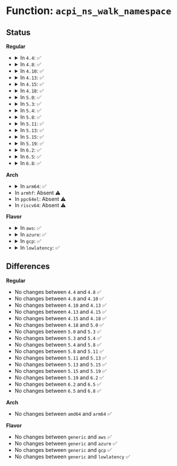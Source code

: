 # Function: <code>acpi_ns_walk_namespace</code>

## Status
<b>Regular</b>
<ul>
<li>
<details>
<summary>In <code>4.4</code>: ✅</summary>

```c
acpi_status acpi_ns_walk_namespace(acpi_object_type type, acpi_handle start_node, u32 max_depth, u32 flags, acpi_walk_callback descending_callback, acpi_walk_callback ascending_callback, void *context, void **return_value);
```

**Collision:** Unique Global

**Inline:** No

**Transformation:** False

**Instances:**

```
In drivers/acpi/acpica/nswalk.c (ffffffff8149f4ef)
Location: drivers/acpi/acpica/nswalk.c:184
Inline: False
Direct callers:
  - drivers/acpi/acpica/dsinit.c:acpi_ds_initialize_objects
  - drivers/acpi/acpica/evgpeblk.c:acpi_ev_create_gpe_block
  - drivers/acpi/acpica/evgpeinit.c:acpi_ev_update_gpes
  - drivers/acpi/acpica/evregion.c:acpi_ev_execute_reg_methods
  - drivers/acpi/acpica/nsinit.c:acpi_ns_initialize_devices
  - drivers/acpi/acpica/nsinit.c:acpi_ns_initialize_devices
```
**Symbols:**

```
ffffffff8149f4ef-ffffffff8149f682: acpi_ns_walk_namespace (STB_GLOBAL)
```
</details>
</li>
<li>
<details>
<summary>In <code>4.8</code>: ✅</summary>

```c
acpi_status acpi_ns_walk_namespace(acpi_object_type type, acpi_handle start_node, u32 max_depth, u32 flags, acpi_walk_callback descending_callback, acpi_walk_callback ascending_callback, void *context, void **return_value);
```

**Collision:** Unique Global

**Inline:** No

**Transformation:** False

**Instances:**

```
In drivers/acpi/acpica/nswalk.c (ffffffff814ee7fb)
Location: drivers/acpi/acpica/nswalk.c:184
Inline: False
Direct callers:
  - drivers/acpi/acpica/dsinit.c:acpi_ds_initialize_objects
  - drivers/acpi/acpica/evgpeblk.c:acpi_ev_create_gpe_block
  - drivers/acpi/acpica/evgpeinit.c:acpi_ev_update_gpes
  - drivers/acpi/acpica/evregion.c:acpi_ev_execute_reg_methods
  - drivers/acpi/acpica/nsinit.c:acpi_ns_initialize_devices
  - drivers/acpi/acpica/nsinit.c:acpi_ns_initialize_devices
```
**Symbols:**

```
ffffffff814ee7fb-ffffffff814ee998: acpi_ns_walk_namespace (STB_GLOBAL)
```
</details>
</li>
<li>
<details>
<summary>In <code>4.10</code>: ✅</summary>

```c
acpi_status acpi_ns_walk_namespace(acpi_object_type type, acpi_handle start_node, u32 max_depth, u32 flags, acpi_walk_callback descending_callback, acpi_walk_callback ascending_callback, void *context, void **return_value);
```

**Collision:** Unique Global

**Inline:** No

**Transformation:** False

**Instances:**

```
In drivers/acpi/acpica/nswalk.c (ffffffff8151128b)
Location: drivers/acpi/acpica/nswalk.c:184
Inline: False
Direct callers:
  - drivers/acpi/acpica/dsinit.c:acpi_ds_initialize_objects
  - drivers/acpi/acpica/evgpeblk.c:acpi_ev_create_gpe_block
  - drivers/acpi/acpica/evgpeinit.c:acpi_ev_update_gpes
  - drivers/acpi/acpica/evregion.c:acpi_ev_execute_reg_methods
  - drivers/acpi/acpica/nsinit.c:acpi_ns_initialize_devices
  - drivers/acpi/acpica/nsinit.c:acpi_ns_initialize_devices
```
**Symbols:**

```
ffffffff8151128b-ffffffff81511428: acpi_ns_walk_namespace (STB_GLOBAL)
```
</details>
</li>
<li>
<details>
<summary>In <code>4.13</code>: ✅</summary>

```c
acpi_status acpi_ns_walk_namespace(acpi_object_type type, acpi_handle start_node, u32 max_depth, u32 flags, acpi_walk_callback descending_callback, acpi_walk_callback ascending_callback, void *context, void **return_value);
```

**Collision:** Unique Global

**Inline:** No

**Transformation:** False

**Instances:**

```
In drivers/acpi/acpica/nswalk.c (ffffffff8152195a)
Location: drivers/acpi/acpica/nswalk.c:184
Inline: False
Direct callers:
  - drivers/acpi/acpica/dsinit.c:acpi_ds_initialize_objects
  - drivers/acpi/acpica/evgpeblk.c:acpi_ev_create_gpe_block
  - drivers/acpi/acpica/evgpeinit.c:acpi_ev_update_gpes
  - drivers/acpi/acpica/evhandler.c:acpi_ev_install_space_handler
  - drivers/acpi/acpica/evregion.c:acpi_ev_execute_reg_methods
  - drivers/acpi/acpica/nsinit.c:acpi_ns_initialize_devices
  - drivers/acpi/acpica/nsinit.c:acpi_ns_initialize_devices
  - drivers/acpi/acpica/nsxfeval.c:acpi_get_devices
```
**Symbols:**

```
ffffffff8152195a-ffffffff81521af4: acpi_ns_walk_namespace (STB_GLOBAL)
```
</details>
</li>
<li>
<details>
<summary>In <code>4.15</code>: ✅</summary>

```c
acpi_status acpi_ns_walk_namespace(acpi_object_type type, acpi_handle start_node, u32 max_depth, u32 flags, acpi_walk_callback descending_callback, acpi_walk_callback ascending_callback, void *context, void **return_value);
```

**Collision:** Unique Global

**Inline:** No

**Transformation:** False

**Instances:**

```
In drivers/acpi/acpica/nswalk.c (ffffffff81575cd9)
Location: drivers/acpi/acpica/nswalk.c:184
Inline: False
Direct callers:
  - drivers/acpi/acpica/dsinit.c:acpi_ds_initialize_objects
  - drivers/acpi/acpica/evgpeblk.c:acpi_ev_create_gpe_block
  - drivers/acpi/acpica/evgpeinit.c:acpi_ev_update_gpes
  - drivers/acpi/acpica/evhandler.c:acpi_ev_install_space_handler
  - drivers/acpi/acpica/evregion.c:acpi_ev_execute_reg_methods
  - drivers/acpi/acpica/nsdump.c:acpi_ns_dump_object_paths
  - drivers/acpi/acpica/nsdump.c:acpi_ns_dump_object_paths
  - drivers/acpi/acpica/nsdump.c:acpi_ns_dump_objects
  - drivers/acpi/acpica/nsinit.c:acpi_ns_initialize_devices
  - drivers/acpi/acpica/nsinit.c:acpi_ns_initialize_devices
  - drivers/acpi/acpica/nsxfeval.c:acpi_get_devices
  - drivers/acpi/acpica/dbstats.c:acpi_db_display_statistics
```
**Symbols:**

```
ffffffff81575cd9-ffffffff81575f51: acpi_ns_walk_namespace (STB_GLOBAL)
```
</details>
</li>
<li>
<details>
<summary>In <code>4.18</code>: ✅</summary>

```c
acpi_status acpi_ns_walk_namespace(acpi_object_type type, acpi_handle start_node, u32 max_depth, u32 flags, acpi_walk_callback descending_callback, acpi_walk_callback ascending_callback, void *context, void **return_value);
```

**Collision:** Unique Global

**Inline:** No

**Transformation:** False

**Instances:**

```
In drivers/acpi/acpica/nswalk.c (ffffffff815acc4b)
Location: drivers/acpi/acpica/nswalk.c:150
Inline: False
Direct callers:
  - drivers/acpi/acpica/dsinit.c:acpi_ds_initialize_objects
  - drivers/acpi/acpica/evgpeblk.c:acpi_ev_create_gpe_block
  - drivers/acpi/acpica/evgpeinit.c:acpi_ev_update_gpes
  - drivers/acpi/acpica/evhandler.c:acpi_ev_install_space_handler
  - drivers/acpi/acpica/evregion.c:acpi_ev_execute_reg_methods
  - drivers/acpi/acpica/exconfig.c:acpi_ex_load_op
  - drivers/acpi/acpica/exconfig.c:acpi_ex_load_table_op
  - drivers/acpi/acpica/nsdump.c:acpi_ns_dump_object_paths
  - drivers/acpi/acpica/nsdump.c:acpi_ns_dump_object_paths
  - drivers/acpi/acpica/nsdump.c:acpi_ns_dump_objects
  - drivers/acpi/acpica/nsinit.c:acpi_ns_initialize_devices
  - drivers/acpi/acpica/nsinit.c:acpi_ns_initialize_devices
  - drivers/acpi/acpica/nsxfeval.c:acpi_get_devices
  - drivers/acpi/acpica/dbstats.c:acpi_db_display_statistics
```
**Symbols:**

```
ffffffff815acc4b-ffffffff815acec6: acpi_ns_walk_namespace (STB_GLOBAL)
```
</details>
</li>
<li>
<details>
<summary>In <code>5.0</code>: ✅</summary>

```c
acpi_status acpi_ns_walk_namespace(acpi_object_type type, acpi_handle start_node, u32 max_depth, u32 flags, acpi_walk_callback descending_callback, acpi_walk_callback ascending_callback, void *context, void **return_value);
```

**Collision:** Unique Global

**Inline:** No

**Transformation:** False

**Instances:**

```
In drivers/acpi/acpica/nswalk.c (ffffffff815c5c42)
Location: drivers/acpi/acpica/nswalk.c:150
Inline: False
Direct callers:
  - drivers/acpi/acpica/dsinit.c:acpi_ds_initialize_objects
  - drivers/acpi/acpica/evgpeblk.c:acpi_ev_create_gpe_block
  - drivers/acpi/acpica/evgpeinit.c:acpi_ev_update_gpes
  - drivers/acpi/acpica/evhandler.c:acpi_ev_install_space_handler
  - drivers/acpi/acpica/evregion.c:acpi_ev_execute_reg_methods
  - drivers/acpi/acpica/exconfig.c:acpi_ex_load_op
  - drivers/acpi/acpica/exconfig.c:acpi_ex_load_table_op
  - drivers/acpi/acpica/nsdump.c:acpi_ns_dump_object_paths
  - drivers/acpi/acpica/nsdump.c:acpi_ns_dump_object_paths
  - drivers/acpi/acpica/nsdump.c:acpi_ns_dump_objects
  - drivers/acpi/acpica/nsinit.c:acpi_ns_initialize_devices
  - drivers/acpi/acpica/nsinit.c:acpi_ns_initialize_devices
  - drivers/acpi/acpica/nsxfeval.c:acpi_get_devices
  - drivers/acpi/acpica/dbstats.c:acpi_db_display_statistics
```
**Symbols:**

```
ffffffff815c5c42-ffffffff815c5ebd: acpi_ns_walk_namespace (STB_GLOBAL)
```
</details>
</li>
<li>
<details>
<summary>In <code>5.3</code>: ✅</summary>

```c
acpi_status acpi_ns_walk_namespace(acpi_object_type type, acpi_handle start_node, u32 max_depth, u32 flags, acpi_walk_callback descending_callback, acpi_walk_callback ascending_callback, void *context, void **return_value);
```

**Collision:** Unique Global

**Inline:** No

**Transformation:** False

**Instances:**

```
In drivers/acpi/acpica/nswalk.c (ffffffff815f7528)
Location: drivers/acpi/acpica/nswalk.c:150
Inline: False
Direct callers:
  - drivers/acpi/acpica/dsinit.c:acpi_ds_initialize_objects
  - drivers/acpi/acpica/evgpeblk.c:acpi_ev_create_gpe_block
  - drivers/acpi/acpica/evgpeinit.c:acpi_ev_update_gpes
  - drivers/acpi/acpica/evhandler.c:acpi_ev_install_space_handler
  - drivers/acpi/acpica/evregion.c:acpi_ev_execute_reg_methods
  - drivers/acpi/acpica/nsdump.c:acpi_ns_dump_object_paths
  - drivers/acpi/acpica/nsdump.c:acpi_ns_dump_object_paths
  - drivers/acpi/acpica/nsdump.c:acpi_ns_dump_objects
  - drivers/acpi/acpica/nsinit.c:acpi_ns_initialize_devices
  - drivers/acpi/acpica/nsinit.c:acpi_ns_initialize_devices
  - drivers/acpi/acpica/nsxfeval.c:acpi_get_devices
  - drivers/acpi/acpica/dbstats.c:acpi_db_display_statistics
```
**Symbols:**

```
ffffffff815f7528-ffffffff815f77aa: acpi_ns_walk_namespace (STB_GLOBAL)
```
</details>
</li>
<li>
<details>
<summary>In <code>5.4</code>: ✅</summary>

```c
acpi_status acpi_ns_walk_namespace(acpi_object_type type, acpi_handle start_node, u32 max_depth, u32 flags, acpi_walk_callback descending_callback, acpi_walk_callback ascending_callback, void *context, void **return_value);
```

**Collision:** Unique Global

**Inline:** No

**Transformation:** False

**Instances:**

```
In drivers/acpi/acpica/nswalk.c (ffffffff816189ce)
Location: drivers/acpi/acpica/nswalk.c:150
Inline: False
Direct callers:
  - drivers/acpi/acpica/dsinit.c:acpi_ds_initialize_objects
  - drivers/acpi/acpica/evgpeblk.c:acpi_ev_create_gpe_block
  - drivers/acpi/acpica/evgpeinit.c:acpi_ev_update_gpes
  - drivers/acpi/acpica/evhandler.c:acpi_ev_install_space_handler
  - drivers/acpi/acpica/evregion.c:acpi_ev_execute_reg_methods
  - drivers/acpi/acpica/nsdump.c:acpi_ns_dump_object_paths
  - drivers/acpi/acpica/nsdump.c:acpi_ns_dump_object_paths
  - drivers/acpi/acpica/nsdump.c:acpi_ns_dump_objects
  - drivers/acpi/acpica/nsinit.c:acpi_ns_initialize_devices
  - drivers/acpi/acpica/nsinit.c:acpi_ns_initialize_devices
  - drivers/acpi/acpica/nsxfeval.c:acpi_get_devices
  - drivers/acpi/acpica/dbstats.c:acpi_db_display_statistics
```
**Symbols:**

```
ffffffff816189ce-ffffffff81618c50: acpi_ns_walk_namespace (STB_GLOBAL)
```
</details>
</li>
<li>
<details>
<summary>In <code>5.8</code>: ✅</summary>

```c
acpi_status acpi_ns_walk_namespace(acpi_object_type type, acpi_handle start_node, u32 max_depth, u32 flags, acpi_walk_callback descending_callback, acpi_walk_callback ascending_callback, void *context, void **return_value);
```

**Collision:** Unique Global

**Inline:** No

**Transformation:** False

**Instances:**

```
In drivers/acpi/acpica/nswalk.c (ffffffff816c4ed5)
Location: drivers/acpi/acpica/nswalk.c:150
Inline: False
Direct callers:
  - drivers/acpi/acpica/dsinit.c:acpi_ds_initialize_objects
  - drivers/acpi/acpica/evgpeblk.c:acpi_ev_create_gpe_block
  - drivers/acpi/acpica/evgpeinit.c:acpi_ev_update_gpes
  - drivers/acpi/acpica/evhandler.c:acpi_ev_install_space_handler
  - drivers/acpi/acpica/evregion.c:acpi_ev_execute_reg_methods
  - drivers/acpi/acpica/nsdump.c:acpi_ns_dump_object_paths
  - drivers/acpi/acpica/nsdump.c:acpi_ns_dump_object_paths
  - drivers/acpi/acpica/nsdump.c:acpi_ns_dump_objects
  - drivers/acpi/acpica/nsinit.c:acpi_ns_initialize_devices
  - drivers/acpi/acpica/nsinit.c:acpi_ns_initialize_devices
  - drivers/acpi/acpica/nsxfeval.c:acpi_get_devices
  - drivers/acpi/acpica/nsxfeval.c:acpi_walk_namespace
  - drivers/acpi/acpica/dbstats.c:acpi_db_display_statistics
```
**Symbols:**

```
ffffffff816c4ed5-ffffffff816c5157: acpi_ns_walk_namespace (STB_GLOBAL)
```
</details>
</li>
<li>
<details>
<summary>In <code>5.11</code>: ✅</summary>

```c
acpi_status acpi_ns_walk_namespace(acpi_object_type type, acpi_handle start_node, u32 max_depth, u32 flags, acpi_walk_callback descending_callback, acpi_walk_callback ascending_callback, void *context, void **return_value);
```

**Collision:** Unique Global

**Inline:** No

**Transformation:** False

**Instances:**

```
In drivers/acpi/acpica/nswalk.c (ffffffff816e2f19)
Location: drivers/acpi/acpica/nswalk.c:150
Inline: False
Direct callers:
  - drivers/acpi/acpica/dsinit.c:acpi_ds_initialize_objects
  - drivers/acpi/acpica/evgpeblk.c:acpi_ev_create_gpe_block
  - drivers/acpi/acpica/evgpeinit.c:acpi_ev_update_gpes
  - drivers/acpi/acpica/evhandler.c:acpi_ev_install_space_handler
  - drivers/acpi/acpica/evregion.c:acpi_ev_execute_reg_methods
  - drivers/acpi/acpica/nsdump.c:acpi_ns_dump_object_paths
  - drivers/acpi/acpica/nsdump.c:acpi_ns_dump_object_paths
  - drivers/acpi/acpica/nsdump.c:acpi_ns_dump_objects
  - drivers/acpi/acpica/nsinit.c:acpi_ns_initialize_devices
  - drivers/acpi/acpica/nsinit.c:acpi_ns_initialize_devices
  - drivers/acpi/acpica/nsxfeval.c:acpi_get_devices
  - drivers/acpi/acpica/nsxfeval.c:acpi_walk_namespace
  - drivers/acpi/acpica/dbstats.c:acpi_db_display_statistics
```
**Symbols:**

```
ffffffff816e2f19-ffffffff816e319b: acpi_ns_walk_namespace (STB_GLOBAL)
```
</details>
</li>
<li>
<details>
<summary>In <code>5.13</code>: ✅</summary>

```c
acpi_status acpi_ns_walk_namespace(acpi_object_type type, acpi_handle start_node, u32 max_depth, u32 flags, acpi_walk_callback descending_callback, acpi_walk_callback ascending_callback, void *context, void **return_value);
```

**Collision:** Unique Global

**Inline:** No

**Transformation:** False

**Instances:**

```
In drivers/acpi/acpica/nswalk.c (ffffffff816c4df5)
Location: drivers/acpi/acpica/nswalk.c:150
Inline: False
Direct callers:
  - drivers/acpi/acpica/dsinit.c:acpi_ds_initialize_objects
  - drivers/acpi/acpica/evgpeblk.c:acpi_ev_create_gpe_block
  - drivers/acpi/acpica/evgpeinit.c:acpi_ev_update_gpes
  - drivers/acpi/acpica/evhandler.c:acpi_ev_install_space_handler
  - drivers/acpi/acpica/evregion.c:acpi_ev_execute_reg_methods
  - drivers/acpi/acpica/nsdump.c:acpi_ns_dump_object_paths
  - drivers/acpi/acpica/nsdump.c:acpi_ns_dump_object_paths
  - drivers/acpi/acpica/nsdump.c:acpi_ns_dump_objects
  - drivers/acpi/acpica/nsinit.c:acpi_ns_initialize_devices
  - drivers/acpi/acpica/nsinit.c:acpi_ns_initialize_devices
  - drivers/acpi/acpica/nsxfeval.c:acpi_get_devices
  - drivers/acpi/acpica/nsxfeval.c:acpi_walk_namespace
  - drivers/acpi/acpica/dbstats.c:acpi_db_display_statistics
```
**Symbols:**

```
ffffffff816c4df5-ffffffff816c5070: acpi_ns_walk_namespace (STB_GLOBAL)
```
</details>
</li>
<li>
<details>
<summary>In <code>5.15</code>: ✅</summary>

```c
acpi_status acpi_ns_walk_namespace(acpi_object_type type, acpi_handle start_node, u32 max_depth, u32 flags, acpi_walk_callback descending_callback, acpi_walk_callback ascending_callback, void *context, void **return_value);
```

**Collision:** Unique Global

**Inline:** No

**Transformation:** False

**Instances:**

```
In drivers/acpi/acpica/nswalk.c (ffffffff8173c15a)
Location: drivers/acpi/acpica/nswalk.c:150
Inline: False
Direct callers:
  - drivers/acpi/acpica/dsinit.c:acpi_ds_initialize_objects
  - drivers/acpi/acpica/evgpeblk.c:acpi_ev_create_gpe_block
  - drivers/acpi/acpica/evgpeinit.c:acpi_ev_update_gpes
  - drivers/acpi/acpica/evhandler.c:acpi_ev_install_space_handler
  - drivers/acpi/acpica/evregion.c:acpi_ev_execute_reg_methods
  - drivers/acpi/acpica/nsdump.c:acpi_ns_dump_object_paths
  - drivers/acpi/acpica/nsdump.c:acpi_ns_dump_object_paths
  - drivers/acpi/acpica/nsdump.c:acpi_ns_dump_objects
  - drivers/acpi/acpica/nsinit.c:acpi_ns_initialize_devices
  - drivers/acpi/acpica/nsinit.c:acpi_ns_initialize_devices
  - drivers/acpi/acpica/nsxfeval.c:acpi_get_devices
  - drivers/acpi/acpica/nsxfeval.c:acpi_walk_namespace
  - drivers/acpi/acpica/dbstats.c:acpi_db_display_statistics
```
**Symbols:**

```
ffffffff8173c15a-ffffffff8173c3d5: acpi_ns_walk_namespace (STB_GLOBAL)
```
</details>
</li>
<li>
<details>
<summary>In <code>5.19</code>: ✅</summary>

```c
acpi_status acpi_ns_walk_namespace(acpi_object_type type, acpi_handle start_node, u32 max_depth, u32 flags, acpi_walk_callback descending_callback, acpi_walk_callback ascending_callback, void *context, void **return_value);
```

**Collision:** Unique Global

**Inline:** No

**Transformation:** False

**Instances:**

```
In drivers/acpi/acpica/nswalk.c (ffffffff8186d86c)
Location: drivers/acpi/acpica/nswalk.c:150
Inline: False
Direct callers:
  - drivers/acpi/acpica/dsinit.c:acpi_ds_initialize_objects
  - drivers/acpi/acpica/evgpeblk.c:acpi_ev_create_gpe_block
  - drivers/acpi/acpica/evgpeinit.c:acpi_ev_update_gpes
  - drivers/acpi/acpica/evhandler.c:acpi_ev_install_space_handler
  - drivers/acpi/acpica/evregion.c:acpi_ev_execute_reg_methods
  - drivers/acpi/acpica/nsdump.c:acpi_ns_dump_object_paths
  - drivers/acpi/acpica/nsdump.c:acpi_ns_dump_object_paths
  - drivers/acpi/acpica/nsdump.c:acpi_ns_dump_objects
  - drivers/acpi/acpica/nsinit.c:acpi_ns_initialize_devices
  - drivers/acpi/acpica/nsinit.c:acpi_ns_initialize_devices
  - drivers/acpi/acpica/nsxfeval.c:acpi_get_devices
  - drivers/acpi/acpica/nsxfeval.c:acpi_walk_namespace
  - drivers/acpi/acpica/dbstats.c:acpi_db_display_statistics
```
**Symbols:**

```
ffffffff8186d86c-ffffffff8186db4a: acpi_ns_walk_namespace (STB_GLOBAL)
```
</details>
</li>
<li>
<details>
<summary>In <code>6.2</code>: ✅</summary>

```c
acpi_status acpi_ns_walk_namespace(acpi_object_type type, acpi_handle start_node, u32 max_depth, u32 flags, acpi_walk_callback descending_callback, acpi_walk_callback ascending_callback, void *context, void **return_value);
```

**Collision:** Unique Global

**Inline:** No

**Transformation:** False

**Instances:**

```
In drivers/acpi/acpica/nswalk.c (ffffffff819ad600)
Location: drivers/acpi/acpica/nswalk.c:150
Inline: False
Direct callers:
  - drivers/acpi/acpica/dsinit.c:acpi_ds_initialize_objects
  - drivers/acpi/acpica/evgpeblk.c:acpi_ev_create_gpe_block
  - drivers/acpi/acpica/evgpeinit.c:acpi_ev_update_gpes
  - drivers/acpi/acpica/evhandler.c:acpi_ev_install_space_handler
  - drivers/acpi/acpica/evregion.c:acpi_ev_execute_reg_methods
  - drivers/acpi/acpica/nsdump.c:acpi_ns_dump_object_paths
  - drivers/acpi/acpica/nsdump.c:acpi_ns_dump_object_paths
  - drivers/acpi/acpica/nsdump.c:acpi_ns_dump_objects
  - drivers/acpi/acpica/nsinit.c:acpi_ns_initialize_devices
  - drivers/acpi/acpica/nsinit.c:acpi_ns_initialize_devices
  - drivers/acpi/acpica/nsxfeval.c:acpi_get_devices
  - drivers/acpi/acpica/nsxfeval.c:acpi_walk_namespace
  - drivers/acpi/acpica/dbstats.c:acpi_db_display_statistics
```
**Symbols:**

```
ffffffff819ad600-ffffffff819ad96a: acpi_ns_walk_namespace (STB_GLOBAL)
```
</details>
</li>
<li>
<details>
<summary>In <code>6.5</code>: ✅</summary>

```c
acpi_status acpi_ns_walk_namespace(acpi_object_type type, acpi_handle start_node, u32 max_depth, u32 flags, acpi_walk_callback descending_callback, acpi_walk_callback ascending_callback, void *context, void **return_value);
```

**Collision:** Unique Global

**Inline:** No

**Transformation:** False

**Instances:**

```
In drivers/acpi/acpica/nswalk.c (ffffffff819f44d0)
Location: drivers/acpi/acpica/nswalk.c:150
Inline: False
Direct callers:
  - drivers/acpi/acpica/dsinit.c:acpi_ds_initialize_objects
  - drivers/acpi/acpica/evgpeblk.c:acpi_ev_create_gpe_block
  - drivers/acpi/acpica/evgpeinit.c:acpi_ev_update_gpes
  - drivers/acpi/acpica/evhandler.c:acpi_ev_install_space_handler
  - drivers/acpi/acpica/evregion.c:acpi_ev_execute_reg_methods
  - drivers/acpi/acpica/nsdump.c:acpi_ns_dump_object_paths
  - drivers/acpi/acpica/nsdump.c:acpi_ns_dump_object_paths
  - drivers/acpi/acpica/nsdump.c:acpi_ns_dump_objects
  - drivers/acpi/acpica/nsinit.c:acpi_ns_initialize_devices
  - drivers/acpi/acpica/nsinit.c:acpi_ns_initialize_devices
  - drivers/acpi/acpica/nsxfeval.c:acpi_get_devices
  - drivers/acpi/acpica/nsxfeval.c:acpi_walk_namespace
  - drivers/acpi/acpica/dbstats.c:acpi_db_display_statistics
```
**Symbols:**

```
ffffffff819f44d0-ffffffff819f482e: acpi_ns_walk_namespace (STB_GLOBAL)
```
</details>
</li>
<li>
<details>
<summary>In <code>6.8</code>: ✅</summary>

```c
acpi_status acpi_ns_walk_namespace(acpi_object_type type, acpi_handle start_node, u32 max_depth, u32 flags, acpi_walk_callback descending_callback, acpi_walk_callback ascending_callback, void *context, void **return_value);
```

**Collision:** Unique Global

**Inline:** No

**Transformation:** False

**Instances:**

```
In drivers/acpi/acpica/nswalk.c (ffffffff81a3f2f0)
Location: drivers/acpi/acpica/nswalk.c:150
Inline: False
Direct callers:
  - drivers/acpi/acpica/dsinit.c:acpi_ds_initialize_objects
  - drivers/acpi/acpica/evgpeblk.c:acpi_ev_create_gpe_block
  - drivers/acpi/acpica/evgpeinit.c:acpi_ev_update_gpes
  - drivers/acpi/acpica/evhandler.c:acpi_ev_install_space_handler
  - drivers/acpi/acpica/evregion.c:acpi_ev_execute_reg_methods
  - drivers/acpi/acpica/nsdump.c:acpi_ns_dump_object_paths
  - drivers/acpi/acpica/nsdump.c:acpi_ns_dump_object_paths
  - drivers/acpi/acpica/nsdump.c:acpi_ns_dump_objects
  - drivers/acpi/acpica/nsinit.c:acpi_ns_initialize_devices
  - drivers/acpi/acpica/nsinit.c:acpi_ns_initialize_devices
  - drivers/acpi/acpica/nsxfeval.c:acpi_get_devices
  - drivers/acpi/acpica/nsxfeval.c:acpi_walk_namespace
  - drivers/acpi/acpica/dbstats.c:acpi_db_display_statistics
```
**Symbols:**

```
ffffffff81a3f2f0-ffffffff81a3f64e: acpi_ns_walk_namespace (STB_GLOBAL)
```
</details>
</li>
</ul>
<b>Arch</b>
<ul>
<li>
<details>
<summary>In <code>arm64</code>: ✅</summary>

```c
acpi_status acpi_ns_walk_namespace(acpi_object_type type, acpi_handle start_node, u32 max_depth, u32 flags, acpi_walk_callback descending_callback, acpi_walk_callback ascending_callback, void *context, void **return_value);
```

**Collision:** Unique Global

**Inline:** No

**Transformation:** False

**Instances:**

```
In drivers/acpi/acpica/nswalk.c (ffff800010790714)
Location: drivers/acpi/acpica/nswalk.c:150
Inline: False
Direct callers:
  - drivers/acpi/acpica/dsinit.c:acpi_ds_initialize_objects
  - drivers/acpi/acpica/evhandler.c:acpi_ev_install_space_handler
  - drivers/acpi/acpica/nsinit.c:acpi_ns_initialize_devices
  - drivers/acpi/acpica/nsinit.c:acpi_ns_initialize_devices
  - drivers/acpi/acpica/nsxfeval.c:acpi_get_devices
```
**Symbols:**

```
ffff800010790714-ffff8000107908e8: acpi_ns_walk_namespace (STB_GLOBAL)
```
</details>
</li>
<li>
In <code>armhf</code>: Absent ⚠️
</li>
<li>
In <code>ppc64el</code>: Absent ⚠️
</li>
<li>
In <code>riscv64</code>: Absent ⚠️
</li>
</ul>
<b>Flavor</b>
<ul>
<li>
<details>
<summary>In <code>aws</code>: ✅</summary>

```c
acpi_status acpi_ns_walk_namespace(acpi_object_type type, acpi_handle start_node, u32 max_depth, u32 flags, acpi_walk_callback descending_callback, acpi_walk_callback ascending_callback, void *context, void **return_value);
```

**Collision:** Unique Global

**Inline:** No

**Transformation:** False

**Instances:**

```
In drivers/acpi/acpica/nswalk.c (ffffffff815f5f2e)
Location: drivers/acpi/acpica/nswalk.c:150
Inline: False
Direct callers:
  - drivers/acpi/acpica/dsinit.c:acpi_ds_initialize_objects
  - drivers/acpi/acpica/evgpeblk.c:acpi_ev_create_gpe_block
  - drivers/acpi/acpica/evgpeinit.c:acpi_ev_update_gpes
  - drivers/acpi/acpica/evhandler.c:acpi_ev_install_space_handler
  - drivers/acpi/acpica/nsinit.c:acpi_ns_initialize_devices
  - drivers/acpi/acpica/nsinit.c:acpi_ns_initialize_devices
  - drivers/acpi/acpica/nsxfeval.c:acpi_get_devices
```
**Symbols:**

```
ffffffff815f5f2e-ffffffff815f60de: acpi_ns_walk_namespace (STB_GLOBAL)
```
</details>
</li>
<li>
<details>
<summary>In <code>azure</code>: ✅</summary>

```c
acpi_status acpi_ns_walk_namespace(acpi_object_type type, acpi_handle start_node, u32 max_depth, u32 flags, acpi_walk_callback descending_callback, acpi_walk_callback ascending_callback, void *context, void **return_value);
```

**Collision:** Unique Global

**Inline:** No

**Transformation:** False

**Instances:**

```
In drivers/acpi/acpica/nswalk.c (ffffffff815e1488)
Location: drivers/acpi/acpica/nswalk.c:150
Inline: False
Direct callers:
  - drivers/acpi/acpica/dsinit.c:acpi_ds_initialize_objects
  - drivers/acpi/acpica/evgpeblk.c:acpi_ev_create_gpe_block
  - drivers/acpi/acpica/evgpeinit.c:acpi_ev_update_gpes
  - drivers/acpi/acpica/evhandler.c:acpi_ev_install_space_handler
  - drivers/acpi/acpica/nsinit.c:acpi_ns_initialize_devices
  - drivers/acpi/acpica/nsinit.c:acpi_ns_initialize_devices
  - drivers/acpi/acpica/nsxfeval.c:acpi_get_devices
```
**Symbols:**

```
ffffffff815e1488-ffffffff815e1638: acpi_ns_walk_namespace (STB_GLOBAL)
```
</details>
</li>
<li>
<details>
<summary>In <code>gcp</code>: ✅</summary>

```c
acpi_status acpi_ns_walk_namespace(acpi_object_type type, acpi_handle start_node, u32 max_depth, u32 flags, acpi_walk_callback descending_callback, acpi_walk_callback ascending_callback, void *context, void **return_value);
```

**Collision:** Unique Global

**Inline:** No

**Transformation:** False

**Instances:**

```
In drivers/acpi/acpica/nswalk.c (ffffffff8160ccae)
Location: drivers/acpi/acpica/nswalk.c:150
Inline: False
Direct callers:
  - drivers/acpi/acpica/dsinit.c:acpi_ds_initialize_objects
  - drivers/acpi/acpica/evgpeblk.c:acpi_ev_create_gpe_block
  - drivers/acpi/acpica/evgpeinit.c:acpi_ev_update_gpes
  - drivers/acpi/acpica/evhandler.c:acpi_ev_install_space_handler
  - drivers/acpi/acpica/evregion.c:acpi_ev_execute_reg_methods
  - drivers/acpi/acpica/nsdump.c:acpi_ns_dump_object_paths
  - drivers/acpi/acpica/nsdump.c:acpi_ns_dump_object_paths
  - drivers/acpi/acpica/nsdump.c:acpi_ns_dump_objects
  - drivers/acpi/acpica/nsinit.c:acpi_ns_initialize_devices
  - drivers/acpi/acpica/nsinit.c:acpi_ns_initialize_devices
  - drivers/acpi/acpica/nsxfeval.c:acpi_get_devices
  - drivers/acpi/acpica/dbstats.c:acpi_db_display_statistics
```
**Symbols:**

```
ffffffff8160ccae-ffffffff8160cf30: acpi_ns_walk_namespace (STB_GLOBAL)
```
</details>
</li>
<li>
<details>
<summary>In <code>lowlatency</code>: ✅</summary>

```c
acpi_status acpi_ns_walk_namespace(acpi_object_type type, acpi_handle start_node, u32 max_depth, u32 flags, acpi_walk_callback descending_callback, acpi_walk_callback ascending_callback, void *context, void **return_value);
```

**Collision:** Unique Global

**Inline:** No

**Transformation:** False

**Instances:**

```
In drivers/acpi/acpica/nswalk.c (ffffffff81626b5e)
Location: drivers/acpi/acpica/nswalk.c:150
Inline: False
Direct callers:
  - drivers/acpi/acpica/dsinit.c:acpi_ds_initialize_objects
  - drivers/acpi/acpica/evgpeblk.c:acpi_ev_create_gpe_block
  - drivers/acpi/acpica/evgpeinit.c:acpi_ev_update_gpes
  - drivers/acpi/acpica/evhandler.c:acpi_ev_install_space_handler
  - drivers/acpi/acpica/evregion.c:acpi_ev_execute_reg_methods
  - drivers/acpi/acpica/nsdump.c:acpi_ns_dump_object_paths
  - drivers/acpi/acpica/nsdump.c:acpi_ns_dump_object_paths
  - drivers/acpi/acpica/nsdump.c:acpi_ns_dump_objects
  - drivers/acpi/acpica/nsinit.c:acpi_ns_initialize_devices
  - drivers/acpi/acpica/nsinit.c:acpi_ns_initialize_devices
  - drivers/acpi/acpica/nsxfeval.c:acpi_get_devices
  - drivers/acpi/acpica/dbstats.c:acpi_db_display_statistics
```
**Symbols:**

```
ffffffff81626b5e-ffffffff81626de0: acpi_ns_walk_namespace (STB_GLOBAL)
```
</details>
</li>
</ul>

## Differences
<b>Regular</b>
<ul>
<li>
No changes between <code>4.4</code> and <code>4.8</code> ✅
</li>
<li>
No changes between <code>4.8</code> and <code>4.10</code> ✅
</li>
<li>
No changes between <code>4.10</code> and <code>4.13</code> ✅
</li>
<li>
No changes between <code>4.13</code> and <code>4.15</code> ✅
</li>
<li>
No changes between <code>4.15</code> and <code>4.18</code> ✅
</li>
<li>
No changes between <code>4.18</code> and <code>5.0</code> ✅
</li>
<li>
No changes between <code>5.0</code> and <code>5.3</code> ✅
</li>
<li>
No changes between <code>5.3</code> and <code>5.4</code> ✅
</li>
<li>
No changes between <code>5.4</code> and <code>5.8</code> ✅
</li>
<li>
No changes between <code>5.8</code> and <code>5.11</code> ✅
</li>
<li>
No changes between <code>5.11</code> and <code>5.13</code> ✅
</li>
<li>
No changes between <code>5.13</code> and <code>5.15</code> ✅
</li>
<li>
No changes between <code>5.15</code> and <code>5.19</code> ✅
</li>
<li>
No changes between <code>5.19</code> and <code>6.2</code> ✅
</li>
<li>
No changes between <code>6.2</code> and <code>6.5</code> ✅
</li>
<li>
No changes between <code>6.5</code> and <code>6.8</code> ✅
</li>
</ul>
<b>Arch</b>
<ul>
<li>
No changes between <code>amd64</code> and <code>arm64</code> ✅
</li>
</ul>
<b>Flavor</b>
<ul>
<li>
No changes between <code>generic</code> and <code>aws</code> ✅
</li>
<li>
No changes between <code>generic</code> and <code>azure</code> ✅
</li>
<li>
No changes between <code>generic</code> and <code>gcp</code> ✅
</li>
<li>
No changes between <code>generic</code> and <code>lowlatency</code> ✅
</li>
</ul>
